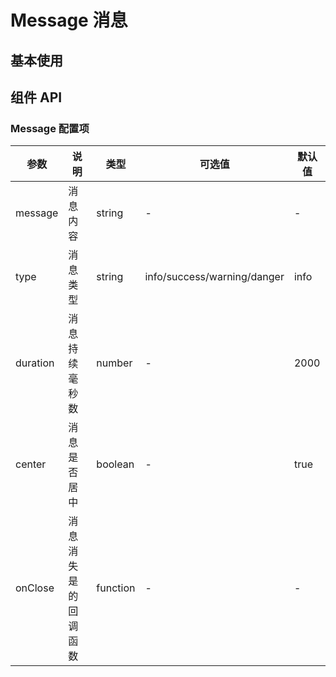 
# Message 消息

## 基本使用

<preview path="../demos/message/message-1.vue" title="基本使用" description="调用`Message`函数进行消息提示"></preview>

## 组件 API

### Message 配置项

| 参数       | 说明         | 类型       | 可选值                         | 默认值  |
|----------|------------|----------|-----------------------------|------|
| message  | 消息内容       | string   | -                           | -    |
| type     | 消息类型       | string   | info/success/warning/danger | info |
| duration | 消息持续毫秒数    | number   | -                           | 2000 |
| center   | 消息是否居中     | boolean  | -                           | true |
| onClose  | 消息消失是的回调函数 | function | -                           | -    |
